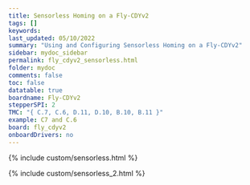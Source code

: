 ```yaml
---
title: Sensorless Homing on a Fly-CDYv2
tags: []
keywords: 
last_updated: 05/10/2022
summary: "Using and Configuring Sensorless Homing on a Fly-CDYv2"
sidebar: mydoc_sidebar
permalink: fly_cdyv2_sensorless.html
folder: mydoc
comments: false
toc: false
datatable: true
boardname: Fly-CDYv2
stepperSPI: 2
TMC: "{ C.7, C.6, D.11, D.10, B.10, B.11 }"
example: C7 and C.6
board: fly_cdyv2
onboardDrivers: no
---
```


{% include custom/sensorless.html %}

{% include custom/sensorless_2.html %}